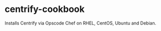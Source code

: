 centrify-cookbook
=================

Installs Centrify via Opscode Chef on RHEL, CentOS, Ubuntu and Debian.
